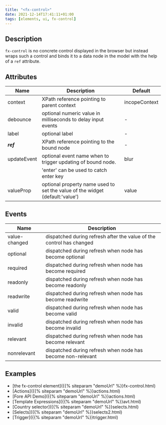 ```yaml
---
title: "<fx-control>"
date: 2021-12-14T17:41:11+01:00
tags: [elements, ui, fx-control]
---
```

## Description

`fx-control` is no concrete control displayed in the browser but
instead wraps such a control and binds it to a data node in the model with the help of a `ref` attribute.



## Attributes

| Name | Description | Default |
|------|-------------| -------- |
| context | XPath reference pointing to parent context | incopeContext |
| debounce | optional numeric value in milliseconds to delay input events | - |
| label | optional label | - |
| ***ref*** | XPath reference pointing to the bound node | - |
| updateEvent | optional event name when to trigger updating of bound node. | blur |
| | 'enter' can be used to catch enter key |
| valueProp | optional property name used to set the value of the widget (default:'value') | value |

## Events

| Name | Description |
|------|-------------|
| value-changed | dispatched during refresh after the value of the control has changed |
| optional | dispatched during refresh when node has become optional |
| required | dispatched during refresh when node has become required |
| readonly | dispatched during refresh when node has become readonly |
| readwrite | dispatched during refresh when node has become readwrite |
| valid | dispatched during refresh when node has become valid |
| invalid | dispatched during refresh when node has become invalid |
| relevant | dispatched during refresh when node has become relevant |
| nonrelevant | dispatched during refresh when node has become non-relevant |

## Examples
* [the fx-control element]({{% siteparam "demoUrl" %}}fx-control.html)
* [Actions]({{% siteparam "demoUrl" %}}actions.html)
* [Fore API Demo]({{% siteparam "demoUrl" %}}actions.html)
* [Template Expressions]({{% siteparam "demoUrl" %}}avt.html)
* [Country selector]({{% siteparam "demoUrl" %}}selects.html)
* [Selects]({{% siteparam "demoUrl" %}}selects2.html)
* [Trigger]({{% siteparam "demoUrl" %}}trigger.html)





